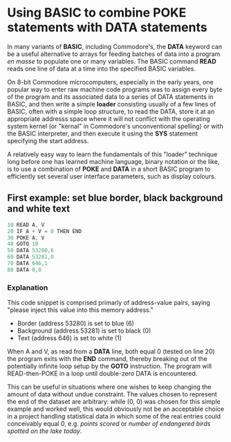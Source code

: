 # Using BASIC to combine POKE statements with DATA statements

In many variants of **BASIC**, including Commodore's, the **DATA** keyword can be a useful alternative to arrays for feeding batches of data into a program *en masse* to populate one or many variables.
The BASIC command **READ** reads one line of data at a time into the specified BASIC variables.

On 8-bit Commodore microcomputers, especially in the early years, one popular way to enter raw machine code programs was to assign every byte of the program and its associated data to a series of DATA statements in BASIC, and then write a simple **loader** consisting usually of a few lines of BASIC, often with a simple loop structure, to read the DATA, store it at an appropriate addresss space where it will not conflict with the operating system kernel (or "kernal" in Commodore's unconventional spelling) or with the BASIC interpreter, and then execute it using the **SYS** statement specifying the start address.

A relatively easy way to learn the fundamentals of this "loader" technique long before one has learned machine language, binary notation or the like, is to use a combination of **POKE** and **DATA** in a short BASIC program to efficiently set several user interface parameters, such as display colours.

## First example: set blue border, black background and white text
```jsx
10 READ A, V
20 IF A + V = 0 THEN END
30 POKE A, V
40 GOTO 10
50 DATA 53280,6
60 DATA 53281,0
70 DATA 646,1
80 DATA 0,0
```
### Explanation
This code snippet is comprised primarly of address-value pairs, saying "please inject this value into this memory address." 
 - Border (address 53280) is set to blue (6)
 - Background (address 53281) is  set to black (0)
 - Text (address 646) is set to white (1)

When A and V, as read from a **DATA** line, both equal 0 (tested on line 20) the program exits with the **END** command, thereby breaking out of the potentially infinite loop setup by the **GOTO** instruction. The program will READ-then-POKE in a loop until double-zero DATA is encountered.

This can be useful in situations where one wishes to keep changing the amount of data without undue constraint. The values chosen to represent the end of the dataset are arbitrary: while (0, 0) was chosen for this simple example and worked well, this would obviously not be an acceptable choice in a project handling statistical data in which some of the real entries could conceivably equal 0, e.g. *points scored* or *number of endangered birds spotted on the lake today*.

